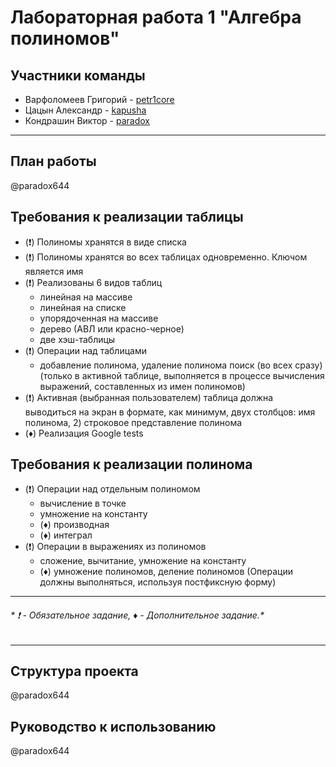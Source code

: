 # **Лабораторная работа 1 "Алгебра полиномов"**
## **Участники команды**
- Варфоломеев Григорий - <a href="https://github.com/petr1core?tab=repositories">petr1core</a>
- Цацын Александр - <a href="https://github.com/KAPUSHA228">kapusha</a>
- Кондрашин Виктор - <a href="https://github.com/Paradox644">paradox</a>
___
## **План работы**
@paradox644
## **Требования к реализации таблицы**
- (❗) Полиномы хранятся в виде списка 
- (❗) Полиномы хранятся во всех таблицах одновременно. Ключом является имя 
- (❗) Реализованы 6 видов таблиц 
  - линейная на массиве
  - линейная на списке
  - упорядоченная на массиве
  - дерево (АВЛ или красно-черное)
  - две хэш-таблицы 
- (❗) Операции над таблицами 
  - добавление полинома, удаление полинома поиск (во всех сразу) (только в активной таблице, выполняется в процессе вычисления выражений, составленных из имен полиномов) 
- (❗) Активная (выбранная пользователем) таблица должна выводиться на экран в формате, как минимум, двух столбцов: имя полинома, 2) строковое представление полинома 
- (♦) Реализация Google tests 

## **Требования к реализации полинома**
- (❗) Операции над отдельным полиномом 
  - вычисление в точке
  - умножение на константу
  - (♦) производная 
  - (♦) интеграл 
- (❗) Операции в выражениях из полиномов 
  - сложение, вычитание, умножение на константу
  - (♦) умножение полиномов, деление полиномов (Операции должны выполняться, используя постфиксную форму)
___
###### * ❗ - Обязательное задание, ♦ - Дополнительное задание.*
___
## **Структура проекта**
@paradox644
## **Руководство к использованию**
@paradox644
